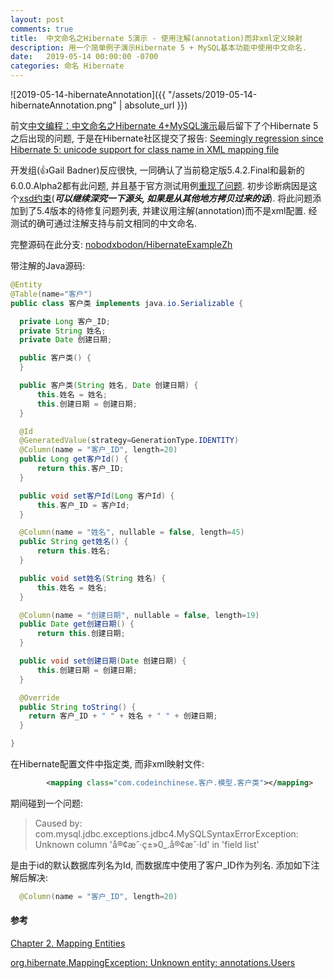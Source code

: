 ```yaml
---
layout: post
comments: true
title:  中文命名之Hibernate 5演示 - 使用注解(annotation)而非xml定义映射
description: 用一个简单例子演示Hibernate 5 + MySQL基本功能中使用中文命名.
date:   2019-05-14 00:00:00 -0700
categories: 命名 Hibernate
---
```


![2019-05-14-hibernateAnnotation]({{ "/assets/2019-05-14-hibernateAnnotation.png" | absolute_url }})

前文[中文编程：中文命名之Hibernate 4+MySQL演示](https://zhuanlan.zhihu.com/p/63518209)最后留下了个Hibernate 5之后出现的问题, 于是在Hibernate社区提交了报告: [Seemingly regression since Hibernate 5: unicode support for class name in XML mapping file](https://hibernate.atlassian.net/browse/HHH-13383)

开发组(👍Gail Badner)反应很快, 一同确认了当前稳定版5.4.2.Final和最新的6.0.0.Alpha2都有此问题, 并且基于官方测试用例[重现了问题](https://github.com/nobodxbodon/hibernate-test-case-templates/commit/b3d805b7abe848b27c7370c2409baecb296d2136). 初步诊断病因是这个[xsd约束](https://github.com/hibernate/hibernate-orm/blob/b7b8f44298191db050f12819ca0594a30124df75/hibernate-core/src/main/resources/org/hibernate/xsd/mapping/legacy-mapping-4.0.xsd#L2073)(***可以继续深究一下源头, 如果是从其他地方拷贝过来的话***). 将此问题添加到了5.4版本的待修复问题列表, 并建议用注解(annotation)而不是xml配置. 经测试的确可通过注解支持与前文相同的中文命名.

完整源码在此分支: [nobodxbodon/HibernateExampleZh](https://github.com/nobodxbodon/HibernateExampleZh/tree/annotation)

带注解的Java源码:
```java
@Entity
@Table(name="客户")
public class 客户类 implements java.io.Serializable {

  private Long 客户_ID;
  private String 姓名;
  private Date 创建日期;

  public 客户类() {
  }

  public 客户类(String 姓名, Date 创建日期) {
      this.姓名 = 姓名;
      this.创建日期 = 创建日期;
  }

  @Id
  @GeneratedValue(strategy=GenerationType.IDENTITY)
  @Column(name = "客户_ID", length=20)
  public Long get客户Id() {
      return this.客户_ID;
  }

  public void set客户Id(Long 客户Id) {
      this.客户_ID = 客户Id;
  }

  @Column(name = "姓名", nullable = false, length=45)
  public String get姓名() {
      return this.姓名;
  }

  public void set姓名(String 姓名) {
      this.姓名 = 姓名;
  }

  @Column(name = "创建日期", nullable = false, length=19)
  public Date get创建日期() {
      return this.创建日期;
  }

  public void set创建日期(Date 创建日期) {
      this.创建日期 = 创建日期;
  }

  @Override
  public String toString() {
    return 客户_ID + " " + 姓名 + " " + 创建日期;
  }

}
```
在Hibernate配置文件中指定类, 而非xml映射文件:
```xml
		<mapping class="com.codeinchinese.客户.模型.客户类"></mapping>
```
期间碰到一个问题:

> Caused by: com.mysql.jdbc.exceptions.jdbc4.MySQLSyntaxErrorException: Unknown column 'å®¢æˆ·ç±»0_.å®¢æˆ·Id' in 'field list'

是由于id的默认数据库列名为Id, 而数据库中使用了客户_ID作为列名. 添加如下注解后解决:
```java
  @Column(name = "客户_ID", length=20)
```
#### 参考

[Chapter 2. Mapping Entities](https://docs.jboss.org/hibernate/stable/annotations/reference/en/html/entity.html)

[org.hibernate.MappingException: Unknown entity: annotations.Users](https://stackoverflow.com/questions/23214454/org-hibernate-mappingexception-unknown-entity-annotations-users)
